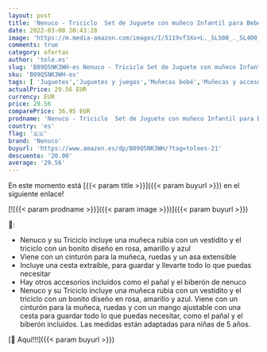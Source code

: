 ```yaml
---
layout: post
title: 'Nenuco - Triciclo  Set de Juguete con muñeco Infantil para Bebe  Accesorios y Triciclo con Ruedas y cinturón para llevarlo Siempre contigo  para niñas y niños de 3 años  Famosa  700017103 '
date: 2022-03-08 20:43:28
image: 'https://m.media-amazon.com/images/I/5119vf3Xo+L._SL500_._SL400_.jpg'
comments: true
category: ofertas
author: 'tole.es'
slug: 'B09Q5NK3WH-es Nenuco - Triciclo Set de Juguete con muñeco Infantil para...'
sku: 'B09Q5NK3WH-es'
tags: [ 'Juguetes','Juguetes y juegos','Muñecas bebé','Muñecas y accesorios','bebe','nenuco', ]
actualPrice: 29.56 EUR
currency: EUR
price: 29.56
comparePrice: 36.95 EUR
prodname: 'Nenuco - Triciclo  Set de Juguete con muñeco Infantil para Bebe  Accesorios y Triciclo con Ruedas y cinturón para llevarlo Siempre contigo  para niñas y niños de 3 años  Famosa  700017103 '
country: 'es'
flag: '🇪🇸'
brand: 'Nenuco'
buyurl: 'https://www.amazon.es/dp/B09Q5NK3WH/?tag=tolees-21'
descuento: '20.00'
average: '29.56'
---
```


En este momento está [{{< param title >}}]({{< param buyurl >}}) en el siguiente enlace!

[![{{< param prodname >}}]({{< param image >}})]({{< param buyurl >}})

🔎:

- Nenuco y su Triciclo incluye una muñeca rubia con un vestidito y el triciclo con un bonito diseño en rosa, amarillo y azul
- Viene con un cinturón para la muñeca, ruedas y un asa extensible
- Incluye una cesta extraíble, para guardar y llevarte todo lo que puedas necesitar
- Hay otros accesorios incluídos como el pañal y el biberón de nenuco
- Nenuco y su Triciclo incluye una muñeca rubia con un vestidito y el triciclo con un bonito diseño en rosa, amarillo y azul. Viene con un cinturón para la muñeca, ruedas y con un mango ajustable con una cesta para guardar todo lo que puedas necesitar, como el pañal y el biberón incluidos. Las medidas están adaptadas para niñas de 5 años.

[🛒 Aquí!!!]({{< param buyurl >}})
